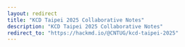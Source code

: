 ```yaml
---
layout: redirect
title: "KCD Taipei 2025 Collaborative Notes"
description: "KCD Taipei 2025 Collaborative Notes"
redirect_to: "https://hackmd.io/@CNTUG/kcd-taipei-2025"
---
```

